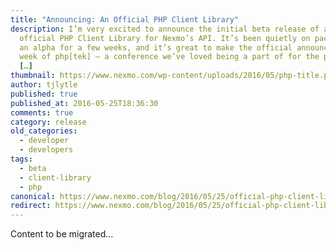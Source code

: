 ```yaml
---
title: "Announcing: An Official PHP Client Library"
description: I’m very excited to announce the initial beta release of an
  official PHP Client Library for Nexmo’s API. It’s been quietly on packagist as
  an alpha for a few weeks, and it’s great to make the official announcement the
  week of php[tek] – a conference we’ve loved being a part of for the past few
  […]
thumbnail: https://www.nexmo.com/wp-content/uploads/2016/05/php-title.png
author: tjlytle
published: true
published_at: 2016-05-25T18:36:30
comments: true
category: release
old_categories:
  - developer
  - developers
tags:
  - beta
  - client-library
  - php
canonical: https://www.nexmo.com/blog/2016/05/25/official-php-client-lib
redirect: https://www.nexmo.com/blog/2016/05/25/official-php-client-lib
---
```

Content to be migrated...